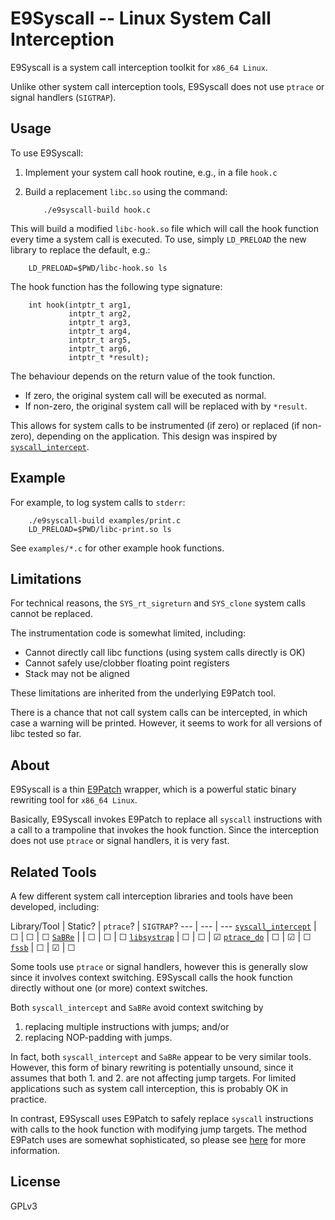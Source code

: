 # E9Syscall -- Linux System Call Interception

E9Syscall is a system call interception toolkit for `x86_64 Linux`.

Unlike other system call interception tools, E9Syscall does not
use `ptrace` or signal handlers (`SIGTRAP`).

## Usage

To use E9Syscall:

1. Implement your system call hook routine, e.g., in a file `hook.c`
2. Build a replacement `libc.so` using the command:

           ./e9syscall-build hook.c

This will build a modified `libc-hook.so` file which will call the hook
function every time a system call is executed.
To use, simply `LD_PRELOAD` the new library to replace the default,
e.g.:

        LD_PRELOAD=$PWD/libc-hook.so ls

The hook function has the following type signature:

        int hook(intptr_t arg1,
                 intptr_t arg2,
                 intptr_t arg3,
                 intptr_t arg4,
                 intptr_t arg5,
                 intptr_t arg6,
                 intptr_t *result);

The behaviour depends on the return value of the took function.

* If zero, the original system call will be executed as normal.
* If non-zero, the original system call will be replaced with
  by `*result`.

This allows for system calls to be instrumented (if zero)
or replaced (if non-zero), depending on the application.
This design was inspired by
[`syscall_intercept`](https://github.com/pmem/syscall_intercept).

## Example

For example, to log system calls to `stderr`:

        ./e9syscall-build examples/print.c
        LD_PRELOAD=$PWD/libc-print.so ls

See `examples/*.c` for other example hook functions.

## Limitations

For technical reasons, the `SYS_rt_sigreturn` and `SYS_clone` system calls cannot
be replaced.

The instrumentation code is somewhat limited, including:

* Cannot directly call libc functions (using system calls directly is OK)
* Cannot safely use/clobber floating point registers
* Stack may not be aligned

These limitations are inherited from the underlying E9Patch tool.

There is a chance that not call system calls can be intercepted, in which case
a warning will be printed.
However, it seems to work for all versions of libc tested so far.

## About

E9Syscall is a thin [E9Patch](https://github.com/GJDuck/e9patch) wrapper,
which is a powerful static binary rewriting tool for `x86_64 Linux`.

Basically, E9Syscall invokes E9Patch to replace all `syscall` instructions
with a call to a trampoline that invokes the hook function.
Since the interception does not use `ptrace` or signal handlers, it
is very fast.

## Related Tools

A few different system call interception libraries and tools have been
developed, including:

Library/Tool | Static? | `ptrace`? | `SIGTRAP`? 
--- | --- | ---
[`syscall_intercept`](https://github.com/pmem/syscall_intercept) | &#9744; | &#9744; | &#9744;
[`SaBRe`](https://github.com/srg-imperial/SaBRe) | | &#9744; | &#9744; | &#9744;
[`libsystrap`](https://github.com/stephenrkell/libsystrap) | &#9744; | &#9744; | &#9745;
[`ptrace_do`](https://github.com/emptymonkey/ptrace_do) | &#9744; | &#9745; | &#9744;
[`fssb`](https://github.com/adtac/fssb) | &#9744; | &#9745; | &#9744;

Some tools use `ptrace` or signal handlers, however this is generally slow
since it involves context switching.
E9Syscall calls the hook function directly without one (or more)
context switches.

Both `syscall_intercept` and `SaBRe` avoid context switching by

1. replacing multiple instructions with jumps; and/or
2. replacing NOP-padding with jumps.

In fact, both `syscall_intercept` and `SaBRe` appear to be very similar tools.
However, this form of binary rewriting is potentially unsound, since it
assumes that both 1. and 2. are not affecting jump targets.
For limited applications such as system call interception, this is probably
OK in practice.

In contrast, E9Syscall uses E9Patch to safely replace `syscall` instructions with
calls to the hook function with modifying jump targets.
The method E9Patch uses are somewhat sophisticated, so please see
[here](https://github.com/GJDuck/e9patch) for more information.

## License

GPLv3


